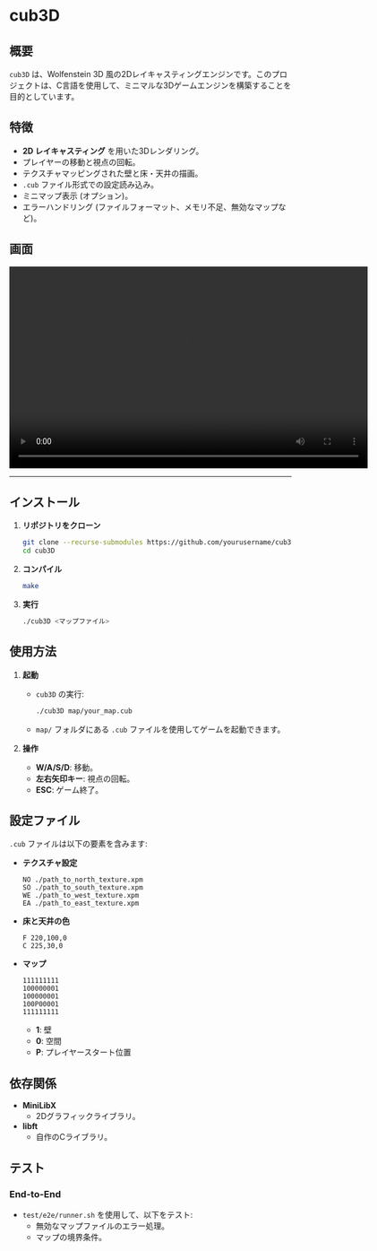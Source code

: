 
# **cub3D**

## **概要**

`cub3D` は、Wolfenstein 3D 風の2Dレイキャスティングエンジンです。このプロジェクトは、C言語を使用して、ミニマルな3Dゲームエンジンを構築することを目的としています。

## **特徴**

- **2D レイキャスティング** を用いた3Dレンダリング。
- プレイヤーの移動と視点の回転。
- テクスチャマッピングされた壁と床・天井の描画。
- `.cub` ファイル形式での設定読み込み。
- ミニマップ表示 (オプション)。
- エラーハンドリング (ファイルフォーマット、メモリ不足、無効なマップなど)。

## **画面**

<video width="640" height="360" controls>
  <source src="mp4/movie.mp4" type="video/mp4">
  Your browser does not support the video tag.
</video>

---

## **インストール**

1. **リポジトリをクローン**
   ```bash
   git clone --recurse-submodules https://github.com/yourusername/cub3D.git
   cd cub3D
   ```

2. **コンパイル**
   ```bash
   make
   ```

3. **実行**
   ```bash
   ./cub3D <マップファイル>
   ```

## **使用方法**

1. **起動**
   - `cub3D` の実行:
     ```bash
     ./cub3D map/your_map.cub
     ```
   - `map/` フォルダにある `.cub` ファイルを使用してゲームを起動できます。

2. **操作**
   - **W/A/S/D**: 移動。
   - **左右矢印キー**: 視点の回転。
   - **ESC**: ゲーム終了。

## **設定ファイル**

`.cub` ファイルは以下の要素を含みます:

- **テクスチャ設定**
  ```
  NO ./path_to_north_texture.xpm
  SO ./path_to_south_texture.xpm
  WE ./path_to_west_texture.xpm
  EA ./path_to_east_texture.xpm
  ```
- **床と天井の色**
  ```
  F 220,100,0
  C 225,30,0
  ```
- **マップ**
  ```
  111111111
  100000001
  100000001
  100P00001
  111111111
  ```
  - **1**: 壁
  - **0**: 空間
  - **P**: プレイヤースタート位置

## **依存関係**

- **MiniLibX**
  - 2Dグラフィックライブラリ。
- **libft**
  - 自作のCライブラリ。

## **テスト**

### End-to-End
- `test/e2e/runner.sh` を使用して、以下をテスト:
  - 無効なマップファイルのエラー処理。
  - マップの境界条件。
